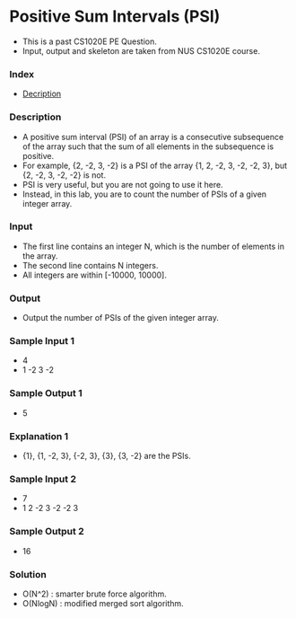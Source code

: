 # Positive Sum Intervals (PSI) 
* This is a past CS1020E PE Question.
* Input, output and skeleton are taken from NUS CS1020E course.

### Index
* [Decription](readme.md#description)

### Description
* A positive sum interval (PSI) of an array is a consecutive subsequence of the array such 
that the sum of all elements in the subsequence is positive. 
* For example, {2, -2, 3, -2} is a 
PSI of the array {1, 2, -2, 3, -2, -2, 3}, but {2, -2, 3, -2, -2} is not.  
* PSI is very useful, but you are not going to use it here. 
* Instead, in this lab, you are to count 
the number of PSIs of a given integer array. 

### Input
* The first line contains an integer N, which is the number of elements in the array. 
* The second line contains N integers. 
* All integers are within [-10000, 10000].  

### Output
* Output the number of PSIs of the given integer array. 

### Sample Input 1 
* 4
* 1 -2 3 -2 

### Sample Output 1 
* 5

### Explanation 1
* {1}, {1, -2, 3}, {-2, 3}, {3}, {3, -2} are the PSIs. 

### Sample Input 2
* 7 
* 1 2 -2 3 -2 -2 3 

### Sample Output 2
* 16 

### Solution
* O(N^2) : smarter brute force algorithm. 
* O(NlogN) : modified merged sort algorithm.
